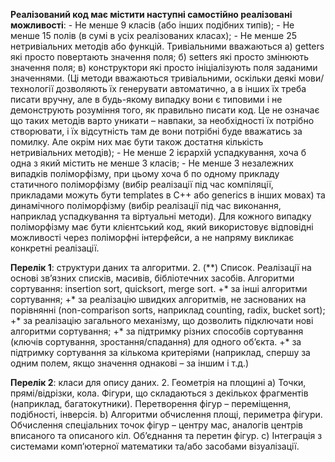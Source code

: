 **Реалізований код має містити наступні самостійно реалізовані можливості**:
	- Не менше 9 класів (або інших подібних типів);
	- Не менше 15 полів (в сумі в усіх реалізованих класах);
	- Не менше 25 нетривіальних методів або функцій. Тривіальними вважаються а) getters які просто повертають значення поля; б) setters які просто змінюють значення поля; в) конструктори які просто ініціалізують поля заданими значеннями. (Ці методи вважаються тривіальними, оскільки деякі мови/технології дозволяють їх генерувати автоматично, а в інших їх треба писати вручну, але в будь-якому випадку вони є типовими і не демонструють розуміння того, як правильно писати код. Це не означає що таких методів варто уникати – навпаки, за необхідності їх потрібно створювати, і їх відсутність там де вони потрібні буде вважатись за помилку. Але окрім них має бути також достатня кількість нетривіальних методів);
	- Не менше 2 ієрархій успадкування, хоча б одна з який містить не менше 3 класів;
	- Не менше 3 незалежних випадків поліморфізму, при цьому хоча б по одному прикладу статичного поліморфізму (вибір реалізації під час компіляції, прикладами можуть бути templates в C++ або generics в інших мовах) та динамічного поліморфізму (вибір реалізації під час виконання, наприклад успадкування та віртуальні методи). Для кожного випадку поліморфізму має бути клієнтський код, який використовує відповідні можливості через поліморфні інтерфейси, а не напряму викликає конкретні реалізації.


**Перелік 1**: структури даних та алгоритми.
	2. (**) Список. Реалізації на основі зв’язних списків, масивів, бібліотечних засобів. Алгоритми сортування: insertion sort, quicksort, merge sort. 
		+* за інші алгоритми сортування; 
		+* за реалізацію швидких алгоритмів, не заснованих на порівнянні (non-comparison sorts, наприклад counting, radix, bucket sort); 
		+* за реалізацію загального механізму, що дозволить підключати нові алгоритми сортування;
		+* за підтримку різних способів сортування (ключів сортування, зростання/спадання)  для одного об’єкта.
		+* за підтримку сортування за кількома критеріями (наприклад, спершу за одним полем, якщо значення однакові – за іншим і т.д.)

**Перелік 2**: класи для опису даних.
	2. Геометрія на площині 
		a) Точки, прямі/відрізки, кола. Фігури, що складаються з декількох фрагментів (наприклад, багатокутники). Перетворення фігур – переміщення, подібності, інверсія.
		b) Алгоритми обчислення площі, периметра фігури. Обчислення спеціальних точок фігур – центру мас, аналогів центрів вписаного та описаного кіл. Об’єднання та перетин фігур.
		c) Інтеграція з системами комп’ютерної математики та/або засобами візуалізації.
